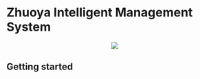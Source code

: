 # Zhuoya Intelligent Management System
<p align="center">
  <a href="https://gitlab.homeserver.net/company/zhuoyacloud/official/zy-ims/-/blob/main/LICENSE"><img src="https://img.shields.io/github/license/mashape/apistatus.svg"></a>
</p>


## Getting started
